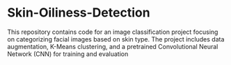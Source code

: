 # Skin-Oiliness-Detection
This repository contains code for an image classification project focusing on categorizing facial images based on skin type. The project includes data augmentation, K-Means clustering, and a pretrained Convolutional Neural Network (CNN) for training and evaluation

